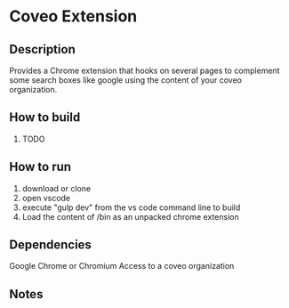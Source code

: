 # Coveo Extension

## Description
Provides a Chrome extension that hooks on several pages to complement some search boxes like google using the content of your coveo organization.

## How to build
1. TODO

## How to run
1. download or clone
2. open vscode
3. execute "gulp dev" from the vs code command line to build
4. Load the content of /bin as an unpacked chrome extension

## Dependencies
Google Chrome or Chromium
Access to a coveo organization

## Notes

